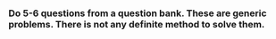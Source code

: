 ### Do 5-6 questions from a question bank. These are generic problems. There is not any definite method to solve them.  
